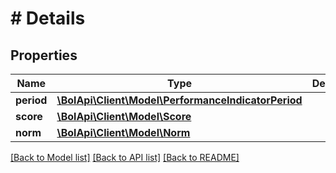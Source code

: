 # # Details

## Properties

Name | Type | Description | Notes
------------ | ------------- | ------------- | -------------
**period** | [**\BolApi\Client\Model\PerformanceIndicatorPeriod**](PerformanceIndicatorPeriod.md) |  |
**score** | [**\BolApi\Client\Model\Score**](Score.md) |  | [optional]
**norm** | [**\BolApi\Client\Model\Norm**](Norm.md) |  |

[[Back to Model list]](../../README.md#models) [[Back to API list]](../../README.md#endpoints) [[Back to README]](../../README.md)
